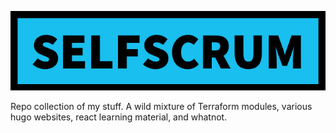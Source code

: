 ![SELFSCRUM Logo](.gitbook/assets/selfscrum-label.png)

Repo collection of my stuff. A wild mixture of Terraform modules, various hugo websites, react learning material, and whatnot.
